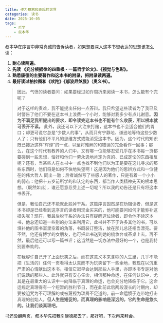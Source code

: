 ```yaml
---
title: 作为意志和表现的世界
categories: 读书
date: 2025-10-05
tags:
    - 哲学
    - 叔本华
---
```


叔本华在序言中非常真诚的告诉读者，如果想要深入这本书想表达的思想该怎么读：

1. __耐心读两遍。__
2. __先读 《充分根据律的四重根 - 一篇哲学论文》、《视觉与色彩》。__
3. __熟悉康德的主要著作和这本书的附录，把附录读两遍。__
4. __最好读过柏拉图和《吠陀》《邬波尼煞昙》（奥义书）。__

>因此，气愤的读者要问：如果要经过如许周折来阅读一本书，怎么能有个完呢？
>
>对于这样的责难，我不能提出任何一点答辩。我只希望这些读者为了我已及时警告了他们不要在这本书上浪费一个小时，能够对我多少有点儿谢意。__因为不满足我所提出的要求，即令读完这本书也不能有什么收获，所以根本就可丢开不读。__ 此外，我还可以下大注来打赌，这本书也不会适合他们的胃口；却更可说它总是“少数人的事”，从而只有宁静地、谦逊地等待这些少数人了；只有他们不平凡的思维方式或能消受这本书。因为，这个时代的知识既已接近这样“辉煌”的一点，以至将难解的和错误的完全看作一回事；那么，在这个时代有教养的人们中，又有哪一位能够忍受几乎在本书每一页都要碰到一些思想，恰好和他们一劳永逸地肯定为真的、已成定论的东西相反呢？还有，当某些人在本书中一点也找不到他们以为正是要在这儿寻求的那些东西时，他们将是如何不快地失望啊！这是因为他们的思辨方式和一位健在的伟大哲人  同出一辙；后者诚然写了些感人的著作，只是有着一个小小的弱点：他把十五岁前所学的和认定的东西，都当作人类精神先天的根本思想。〔既然如此〕，谁还愿意忍受上述一切呢？所以我的劝告还是只有将这本书丢开。
>
>但是，我怕自己还不能就此脱掉干系。这篇序言固然是在劝阻读者，但是这本书却是已经看到这序言的读者用现金买来的，他可能要问如何才能弥补这损失呢？现在，我最后脱干系的办法只有提醒这位读者，即令他不读这本书，他总还知道一些别的办法来利用它，此书并不下于许多其他的书，可以填补他的图书室里空着的角落，书既装订整洁，放在那儿总还相当漂亮。要不然，他还有博学的女朋友，也可把此书送到她的梳妆台或茶桌上去。再不然，最后他还可以写一篇书评；这当然是一切办法中最好的一个，也是我特别要奉劝的。
>
>在我容许自己开了上面玩笑之后，而在这意义本来含糊的人生里，几乎不能把〔生活的〕任何一页看得太认真而不为玩笑留下一些余地，我现在以沉重严肃的心情献出这本书，相信它迟早会达到那些人手里，亦即本书专是对他们说话的那些人。此外就只有安心任命，相信那种命运，在任何认识中，尤其是在最重大的认识中一向降临于真理的命运，也会充分地降临于它。这命运规定真理得有一个短暂的胜利节日，而在此前此后两段漫长的时期内，却要被诅咒为不可理解的或被蔑视为琐屑不足道的。前一命运惯于连带地打击真理的创始人。**但人生是短促的，而真理的影响是深远的，它的生命是悠久的。让我们谈真理吧。** 

书还没翻两页，叔本华先把我引康德那去了，那好吧，下次再来拜会。